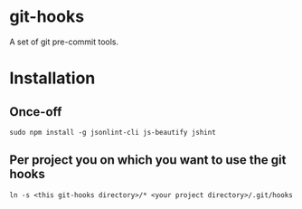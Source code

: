 # git-hooks
A set of git pre-commit tools.

# Installation
## Once-off
`sudo npm install -g jsonlint-cli js-beautify jshint`

## Per project you on which you want to use the git hooks
`ln -s <this git-hooks directory>/* <your project directory>/.git/hooks`
